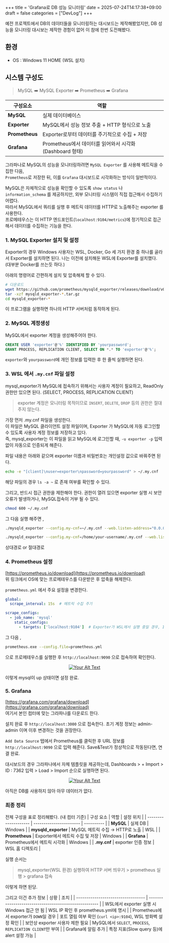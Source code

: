 +++
title = 'Grafana로 DB 성능 모니터링'
date = 2025-07-24T14:17:38+09:00
draft = false
categories = ["DevLog"]
+++

예전 프로젝트에서 DB의 데이터들을 모니터링하는 대시보드는 제작해봤었지만, DB 성능을 모니터링 대시보는 제작한 경험이 없어 이 참에 한번 도전해봤다.   

## 환경
- OS : Windows 11 HOME (WSL 설치)

## 시스템 구성도
> MySQL ➡️ MySQL Exporter ➡️ Prometheus ➡️ Grafana  

| 구성요소           | 역할                                        |
| -------------- | ----------------------------------------- |
| **MySQL**      | 실제 데이터베이스                                 |
| **Exporter**   | MySQL에서 성능 정보 추출 + HTTP 형식으로 노출           |
| **Prometheus** | Exporter로부터 데이터를 주기적으로 수집 + 저장            |
| **Grafana**    | Prometheus에서 데이터를 읽어와서 시각화 (Dashboard 형태) |


그라파나로 MySQL의 성능을 모니터링하려면 `MySQL Exporter` 를 사용해 메트릭을 수집한 다음,  
`Prometheus`로 저장한 뒤, 이를 `Grafana` 대시보드로 시각화하는 방식이 일반적이다. 


MySQL은 자체적으로 성능을 확인할 수 있도록 `show status` 나 `information_schema` 를 제공하지만, 외부 모니터링 시스템이 직접 접근해서 수집하기 어렵다.  
따라서 MySQL에서 쿼리를 실행 후 메트릭 데이터를 HTTP로 노출해주는 exporter 를 사용한다.  
프로메테우스는 이 HTTP 엔드포인트(`localhost:9104/metrics`)에 정기적으로 접근해서 데이터를 수집하는 기능을 한다.  

### 1. MySQL Exporter 설치 및 설정
Exporter의 경우 Windows 사용자는 WSL, Docker, Go 세 가지 환경 중 하나를 골라서 Exporter를 설치하면 된다. 나는 이전에 설치해둔 WSL에 Exporter를 설치했다.  (대부분 Docker를 쓰는듯 하다.)  

아래의 명령어로 간편하게 설치 및 압축해제 할 수 있다.  

```bash
# 다운로드
wget https://github.com/prometheus/mysqld_exporter/releases/download/v0.15.1/mysqld_exporter-0.15.1.linux-amd64.tar.gz
tar -xzf mysqld_exporter-*.tar.gz
cd mysqld_exporter-*
```
이 프로그램을 실행하면 하나의 HTTP 서버처럼 동작하게 된다. 

### 2. MySQL 계정생성
MySQL에서 exporter 계정을 생성해주어야 한다. 
```sql
CREATE USER 'exporter'@'%' IDENTIFIED BY 'yourpassword';
GRANT PROCESS, REPLICATION CLIENT, SELECT ON *.* TO 'exporter'@'%';
```
`exporter`와 `yourpassword`에 개인 정보를 입력한 후 한 줄씩 실행하면 된다. 

### 3. WSL 에서 `.my.cnf` 파일 설정
mysql_exporter가 MySQL에 접속하기 위해서는 사용자 계정이 필요하고, ReadOnly 권한만 있으면 된다. (SELECT, PROCESS, REPLICATION CLIENT)
> exporter 계정은 모니터링 목적이므로 `INSERT`, `DELETE`, `DROP` 등의 권한은 절대 주지 않는다. 

가장 먼저 .my.cnf 파일을 생성한다.   
이 파일은 MySQL 클라이언트 설정 파일이며, Exporter 가 MySQL에 자동 로그인할 수 있도록 사용자 계정 정보를 저장하고 있다.   
즉, mysql_exporter는 이 파일을 읽고 MySQL에 로그인할 때, `-u exporter -p`  입력없이 자동으로 인증되게 해준다. 

파일 내용은 아래와 같으며 exporter 이름과 비밀번호는 개인설정 값으로 바꿔주면 된다.  
```bash
echo -e "[client]\nuser=exporter\npassword=yourpassword" > ~/.my.cnf
```

해당 파일의 경우 `ls -a ~` 로 존재 여부를 확인할 수 있다.  

그리고, 반드시 접근 권한을 제한해야 한다. 권한이 열려 있으면 exporter 실행 시 보안 오류가 발생하거나, MySQL접속이 거부 될 수 있다. 
```bash
chmod 600 ~/.my.cnf
```

그 다음 실행 해주면 ,
```bash 
./mysqld_exporter --config.my-cnf=~/.my.cnf --web.listen-address="0.0.0.0:9104"

./mysqld_exporter --config.my-cnf=/home/your-username/.my.cnf --web.listen-address="0.0.0.0:9104"
```
상대경로 or 절대경로

### 4. Prometheus 설정

[https://prometheus.io/download](https://prometheus.io/download)  
위 링크에서 OS에 맞는 프로메테우스를 다운받은 후 압축을 해제한다. 

`prometheus.yml` 에서 주요 설정을 변경한다. 
```yaml
global:
  scrape_interval: 15s  # 메트릭 수집 주기

scrape_configs:
  - job_name: 'mysql'
    static_configs:
      - targets: ['localhost:9104']  # Exporter가 WSL에서 실행 중일 경우, IP 변경 가능
```

그 다음 ,
```bash
prometheus.exe --config.file=prometheus.yml
```
으로 프로메테우스를 실행한 후 `http://localhost:9090` 으로 접속하여 확인한다. 

<p align="center">
  <a href="/images/DevLog/prometheus.png" data-lightbox="image-set">
    <img src="/images/DevLog/prometheus.png" alt="Your Alt Text" >
  </a>
</p>

이렇게 mysql이 up 상태이면 설정 완료. 

### 5. Grafana
[https://grafana.com/grafana/download](https://grafana.com/grafana/download)  
여기서 본인 컴터에 맞는 그라파나를 다운로드 한다. 

설치 완료 후 `http://localhost:3000` 으로 접속한다. 초기 계정 정보는 admin-admin 이며 이후 변경하는 것을 권장한다. 

`Add Data Source` 탭에서 Prometheus를 클릭한 후 URL 정보를 `http://localhost:9090` 으로 입력 해준다. 
Save&Test가 정상적으로 작동된다면, 연결 완료. 

대시보드의 경우 그라파나에서 자체 템플릿을 제공하는데, 
Dashboards > + Import > ID : 7362 입력 > Load > Import 
순으로 실행하면 된다. 

<p align="center">
  <a href="/images/DevLog/prometheus_grafana.png" data-lightbox="image-set">
    <img src="/images/DevLog/prometheus_grafana.png" alt="Your Alt Text" >
  </a>
</p>

아직은 DB를 사용하지 않아 아무 데이터가 없다. 


### 최종 정리 
전체 구성을 표로 정리해봤다. (내 컴터 기준)
| 구성 요소                | 역할                      | 설정 위치      |
| -------------------- | ----------------------- | ---------- |
| **MySQL**            | 실제 DB                   | Windows    |
| **mysqld\_exporter** | MySQL 메트릭 수집 → HTTP로 노출 | WSL        |
| **Prometheus**       | Exporter에서 메트릭 수집 및 저장  | Windows    |
| **Grafana**          | Prometheus에서 메트릭 시각화    | Windows    |
| **.my.cnf**          | exporter 인증 정보          | WSL 홈 디렉토리 |

실행 순서는 
> mysql_exporter(WSL 환경) 실행하여 HTTP 서버 띄우기 > prometheus 실행 > grafana 접속   

이렇게 하면 된당. 

그리고 이건 추가 정보 
| 상황                                 | 조치                                                    |
| ---------------------------------- | ----------------------------------------------------- |
| WSL에서 exporter 실행 시 Windows 접근 안 됨 | WSL IP 확인 후 prometheus.yml에 명시                        |
| Prometheus에서 exporter가 `DOWN`일 경우  | 포트 열림 여부 확인 (`curl <ip>:9104`), WSL 방화벽 설정 확인         |
| 보안상 exporter 사용자 제한 필요             | MySQL에서 `SELECT`, `PROCESS`, `REPLICATION CLIENT`만 부여 |
| Grafana에 알림 추가                     | 특정 지표(Slow query 등)에 alert 설정 가능                      |
